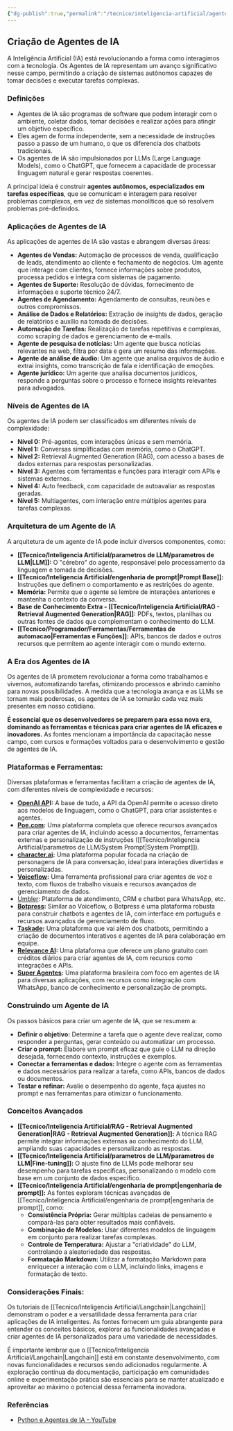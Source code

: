 ```yaml
---
{"dg-publish":true,"permalink":"/tecnico/inteligencia-artificial/agentes-de-ia/","title":"Agentes de IA","metatags":{"description":"podem interagir com o ambiente, coletar dados, tomar decisões e realizar ações para atingir um objetivo específico."},"tags":["Inteligencia-artificial","Agentes","Prompt"],"noteIcon":"1","updated":"2025-01-20T21:09:46.973-03:00"}
---
```



## **Criação de Agentes de IA**

A Inteligência Artificial (IA) está revolucionando a forma como interagimos com a tecnologia. Os Agentes de IA representam um avanço significativo nesse campo, permitindo a criação de sistemas autônomos capazes de tomar decisões e executar tarefas complexas.

### Definições

- Agentes de IA são programas de software que podem interagir com o ambiente, coletar dados, tomar decisões e realizar ações para atingir um objetivo específico.
- Eles agem de forma independente, sem a necessidade de instruções passo a passo de um humano, o que os diferencia dos chatbots tradicionais.
- Os agentes de IA são impulsionados por LLMs (Large Language Models), como o ChatGPT, que fornecem a capacidade de processar linguagem natural e gerar respostas coerentes.

A principal ideia é construir **agentes autônomos, especializados em tarefas específicas**, que se comunicam e interagem para resolver problemas complexos, em vez de sistemas monolíticos que só resolvem problemas pré-definidos.

### **Aplicações de Agentes de IA**

As aplicações de agentes de IA são vastas e abrangem diversas áreas:

- **Agentes de Vendas:** Automação de processos de venda, qualificação de leads, atendimento ao cliente e fechamento de negócios. Um agente que interage com clientes, fornece informações sobre produtos, processa pedidos e integra com sistemas de pagamento.
- **Agentes de Suporte:** Resolução de dúvidas, fornecimento de informações e suporte técnico 24/7.
- **Agentes de Agendamento:** Agendamento de consultas, reuniões e outros compromissos.
- **Análise de Dados e Relatórios:** Extração de insights de dados, geração de relatórios e auxílio na tomada de decisões.
- **Automação de Tarefas:** Realização de tarefas repetitivas e complexas, como scraping de dados e gerenciamento de e-mails.
- **Agente de pesquisa de notícias:** Um agente que busca notícias relevantes na web, filtra por data e gera um resumo das informações.
- **Agente de análise de áudio:** Um agente que analisa arquivos de áudio e extrai insights, como transcrição de fala e identificação de emoções.
- **Agente jurídico:** Um agente que analisa documentos jurídicos, responde a perguntas sobre o processo e fornece insights relevantes para advogados.

### **Níveis de Agentes de IA**

Os agentes de IA podem ser classificados em diferentes níveis de complexidade:

- **Nível 0:** Pré-agentes, com interações únicas e sem memória.
- **Nível 1:** Conversas simplificadas com memória, como o ChatGPT.
- **Nível 2:** Retrieval Augmented Generation (RAG), com acesso a bases de dados externas para respostas personalizadas.
- **Nível 3:** Agentes com ferramentas e funções para interagir com APIs e sistemas externos.
- **Nível 4:** Auto feedback, com capacidade de autoavaliar as respostas geradas.
- **Nível 5:** Multiagentes, com interação entre múltiplos agentes para tarefas complexas.

### **Arquitetura de um Agente de IA**

A arquitetura de um agente de IA pode incluir diversos componentes, como:

- **[[Tecnico/Inteligencia Artificial/parametros de LLM/parametros de LLM\|LLM]]:** O "cérebro" do agente, responsável pelo processamento da linguagem e tomada de decisões.
- **[[Tecnico/Inteligencia Artificial/engenharia de prompt\|Prompt Base]]:** Instruções que definem o comportamento e as restrições do agente.
- **Memória:** Permite que o agente se lembre de interações anteriores e mantenha o contexto da conversa.
- **Base de Conhecimento Extra - [[Tecnico/Inteligencia Artificial/RAG - Retrieval Augmented Generation\|RAG]]:** PDFs, textos, planilhas ou outras fontes de dados que complementam o conhecimento do LLM.
- **[[Tecnico/Programador/Ferramentas/Ferramentas de automacao\|Ferramentas e Funções]]:** APIs, bancos de dados e outros recursos que permitem ao agente interagir com o mundo externo.

### **A Era dos Agentes de IA**

Os agentes de IA prometem revolucionar a forma como trabalhamos e vivemos, automatizando tarefas, otimizando processos e abrindo caminho para novas possibilidades. A medida que a tecnologia avança e as LLMs se tornam mais poderosas, os agentes de IA se tornarão cada vez mais presentes em nosso cotidiano.

**É essencial que os desenvolvedores se preparem para essa nova era, dominando as ferramentas e técnicas para criar agentes de IA eficazes e inovadores.** As fontes mencionam a importância da capacitação nesse campo, com cursos e formações voltados para o desenvolvimento e gestão de agentes de IA.

### **Plataformas e Ferramentas:** 

Diversas plataformas e ferramentas facilitam a criação de agentes de IA, com diferentes níveis de complexidade e recursos:
  
- **[OpenAI AP](https://openai.com/index/openai-api/)I:** A base de tudo, a API da OpenAI permite o acesso direto aos modelos de linguagem, como o ChatGPT, para criar assistentes e agentes.
- **[Poe.com](https://poe.com/login):** Uma plataforma completa que oferece recursos avançados para criar agentes de IA, incluindo acesso a documentos, ferramentas externas e personalização de instruções ([[Tecnico/Inteligencia Artificial/parametros de LLM/System Prompt\|System Prompt]]).
- **[character.ai](https://character.ai/):** Uma plataforma popular focada na criação de personagens de IA para conversação, ideal para interações divertidas e personalizadas.
- **[Voiceflow](https://www.voiceflow.com/):** Uma ferramenta profissional para criar agentes de voz e texto, com fluxos de trabalho visuais e recursos avançados de gerenciamento de dados.
- [Umbler](https://www.umbler.com/br): Plataforma de atendimento, CRM e chatbot para WhatsApp, etc.
- **[Botpress](https://botpress.com/pt):** Similar ao Voiceflow, o Botpress é uma plataforma robusta para construir chatbots e agentes de IA, com interface em português e recursos avançados de gerenciamento de fluxo.
- **[Taskade](https://www.taskade.com/):** Uma plataforma que vai além dos chatbots, permitindo a criação de documentos interativos e agentes de IA para colaboração em equipe.
- **[Relevance AI](https://relevanceai.com/):** Uma plataforma que oferece um plano gratuito com créditos diários para criar agentes de IA, com recursos como integrações e APIs.
- **[Super Agentes](https://superagentes.ai/):** Uma plataforma brasileira com foco em agentes de IA para diversas aplicações, com recursos como integração com WhatsApp, banco de conhecimento e personalização de prompts.

### **Construindo um Agente de IA** 

Os passos básicos para criar um agente de IA, que se resumem a:

- **Definir o objetivo:** Determine a tarefa que o agente deve realizar, como responder a perguntas, gerar conteúdo ou automatizar um processo.
- **Criar o prompt:** Elabore um prompt eficaz que guie o LLM na direção desejada, fornecendo contexto, instruções e exemplos.
- **Conectar a ferramentas e dados:** Integre o agente com as ferramentas e dados necessários para realizar a tarefa, como APIs, bancos de dados ou documentos.
- **Testar e refinar:** Avalie o desempenho do agente, faça ajustes no prompt e nas ferramentas para otimizar o funcionamento.

### **Conceitos Avançados**

- **[[Tecnico/Inteligencia Artificial/RAG - Retrieval Augmented Generation\|RAG - Retrieval Augmented Generation]]:** A técnica RAG permite integrar informações externas ao conhecimento do LLM, ampliando suas capacidades e personalizando as respostas.
- **[[Tecnico/Inteligencia Artificial/parametros de LLM/parametros de LLM\|Fine-tuning]]:** O ajuste fino de LLMs pode melhorar seu desempenho para tarefas específicas, personalizando o modelo com base em um conjunto de dados específico.
- **[[Tecnico/Inteligencia Artificial/engenharia de prompt\|engenharia de prompt]]:** As fontes exploram técnicas avançadas de [[Tecnico/Inteligencia Artificial/engenharia de prompt\|engenharia de prompt]], como:
    - **Consistência Própria:** Gerar múltiplas cadeias de pensamento e compará-las para obter resultados mais confiáveis.
    - **Combinação de Modelos:** Usar diferentes modelos de linguagem em conjunto para realizar tarefas complexas.
    - **Controle de Temperatura:** Ajustar a "criatividade" do LLM, controlando a aleatoriedade das respostas.
    - **Formatação Markdown:** Utilizar a formatação Markdown para enriquecer a interação com o LLM, incluindo links, imagens e formatação de texto.

### **Considerações Finais:**

Os tutoriais de [[Tecnico/Inteligencia Artificial/Langchain\|Langchain]] demonstram o poder e a versatilidade dessa ferramenta para criar aplicações de IA inteligentes. As fontes fornecem um guia abrangente para entender os conceitos básicos, explorar as funcionalidades avançadas e criar agentes de IA personalizados para uma variedade de necessidades.

É importante lembrar que o [[Tecnico/Inteligencia Artificial/Langchain\|Langchain]] está em constante desenvolvimento, com novas funcionalidades e recursos sendo adicionados regularmente. A exploração contínua da documentação, participação em comunidades online e experimentação prática são essenciais para se manter atualizado e aproveitar ao máximo o potencial dessa ferramenta inovadora.

### Referências

- [Python e Agentes de IA - YouTube](https://www.youtube.com/watch?v=PzwP-BFkLoY)
